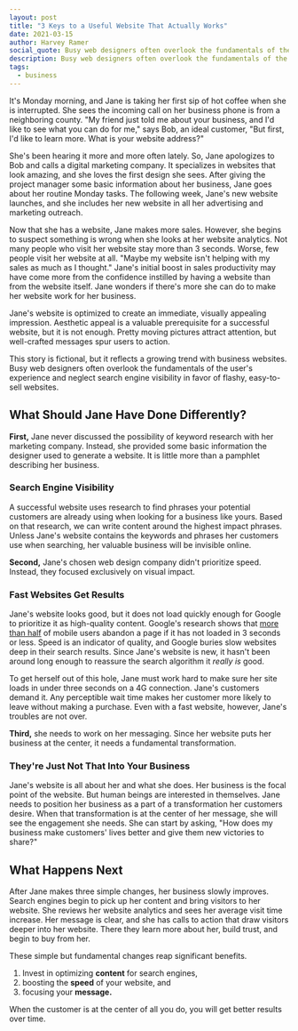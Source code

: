 ```yaml
---
layout: post
title: "3 Keys to a Useful Website That Actually Works"
date: 2021-03-15
author: Harvey Ramer
social_quote: Busy web designers often overlook the fundamentals of the user's experience and neglect search engine visibility in favor of flashy, easy-to-sell websites.
description: Busy web designers often overlook the fundamentals of the user's experience and neglect search engine visibility in favor of flashy, easy-to-sell websites.
tags:
  - business
---
```


It's Monday morning, and Jane is taking her first sip of hot coffee when she is interrupted. She sees the incoming call on her business phone is from a neighboring county. "My friend just told me about your business, and I'd like to see what you can do for me," says Bob, an ideal customer, "But first, I'd like to learn more. What is your website address?"

She's been hearing it more and more often lately. So, Jane apologizes to Bob and calls a digital marketing company. It specializes in websites that look amazing, and she loves the first design she sees. After giving the project manager some basic information about her business, Jane goes about her routine Monday tasks. The following week, Jane's new website launches, and she includes her new website in all her advertising and marketing outreach.

Now that she has a website, Jane makes more sales. However, she begins to suspect something is wrong when she looks at her website analytics. Not many people who visit her website stay more than 3 seconds. Worse, few people visit her website at all. "Maybe my website isn't helping with my sales as much as I thought." Jane's initial boost in sales productivity may have come more from the confidence instilled by having a website than from the website itself. Jane wonders if there's more she can do to make her website work for her business.

Jane's website is optimized to create an immediate, visually appealing impression. Aesthetic appeal is a valuable prerequisite for a successful website, but it is not enough. Pretty moving pictures attract attention, but well-crafted messages spur users to action.

This story is fictional, but it reflects a growing trend with business websites. Busy web designers often overlook the fundamentals of the user's experience and neglect search engine visibility in favor of flashy, easy-to-sell websites.

## What Should Jane Have Done Differently?

**First,** Jane never discussed the possibility of keyword research with her marketing company. Instead, she provided some basic information the designer used to generate a website. It is little more than a pamphlet describing her business.

### Search Engine Visibility

A successful website uses research to find phrases your potential customers are already using when looking for a business like yours. Based on that research, we can write content around the highest impact phrases. Unless Jane's website contains the keywords and phrases her customers use when searching, her valuable business will be invisible online.

**Second,** Jane's chosen web design company didn't prioritize speed. Instead, they focused exclusively on visual impact.

### Fast Websites Get Results

Jane's website looks good, but it does not load quickly enough for Google to prioritize it as high-quality content. Google's research shows that [more than half](https://developers.google.com/web/updates/2018/07/search-ads-speed) of mobile users abandon a page if it has not loaded in 3 seconds or less. Speed is an indicator of quality, and Google buries slow websites deep in their search results. Since Jane's website is new, it hasn't been around long enough to reassure the search algorithm it _really is_ good.

To get herself out of this hole, Jane must work hard to make sure her site loads in under three seconds on a 4G connection. Jane's customers demand it. Any perceptible wait time makes her customer more likely to leave without making a purchase. Even with a fast website, however, Jane's troubles are not over.

**Third,** she needs to work on her messaging. Since her website puts her business at the center, it needs a fundamental transformation.

### They're Just Not That Into Your Business

Jane's website is all about her and what she does. Her business is the focal point of the website. But human beings are interested in themselves. Jane needs to position her business as a part of a transformation her customers desire. When that transformation is at the center of her message, she will see the engagement she needs. She can start by asking, "How does my business make customers' lives better and give them new victories to share?"

## What Happens Next

After Jane makes three simple changes, her business slowly improves. Search engines begin to pick up her content and bring visitors to her website. She reviews her website analytics and sees her average visit time increase. Her message is clear, and she has calls to action that draw visitors deeper into her website. There they learn more about her, build trust, and begin to buy from her.

These simple but fundamental changes reap significant benefits.

1. Invest in optimizing **content** for search engines,
2. boosting the **speed** of your website, and
3. focusing your **message.**

When the customer is at the center of all you do, you will get better results over time.
